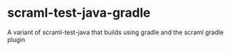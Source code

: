# scraml-test-java-gradle
A variant of scraml-test-java that builds using gradle and the scraml gradle plugin
